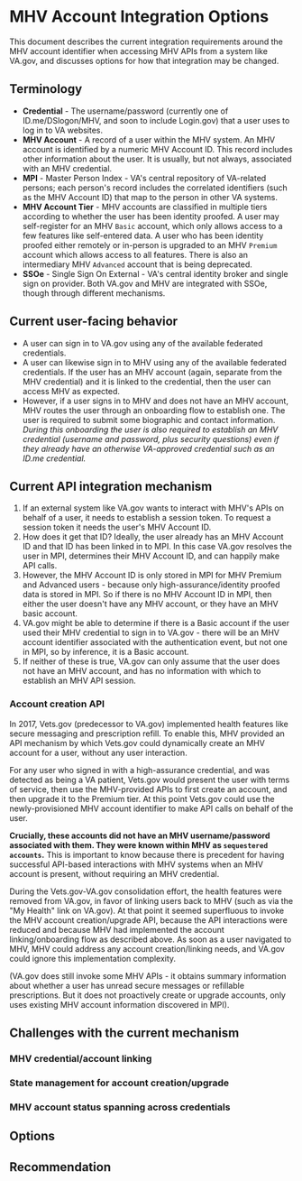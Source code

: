 # MHV Account Integration Options

This document describes the current integration requirements around the MHV account identifier when accessing MHV APIs from a system like VA.gov, and discusses options for how that integration may be changed.

## Terminology
* **Credential** - The username/password (currently one of ID.me/DSlogon/MHV, and soon to include Login.gov) that a user uses to log in to VA websites. 
* **MHV Account** - A record of a user within the MHV system. An MHV account is identified by a numeric MHV Account ID. This record includes other information about the user. It is usually, but not always, associated with an MHV credential. 
* **MPI** - Master Person Index - VA's central repository of VA-related persons; each person's record includes the correlated identifiers (such as the MHV Account ID) that map to the person in other VA systems. 
* **MHV Account Tier** - MHV accounts are classified in multiple tiers according to whether the user has been identity proofed. A user may self-register for an MHV `Basic` account, which only allows access to a few features like self-entered data. A user who has been identity proofed either remotely or in-person is upgraded to an MHV `Premium` account which allows access to all features. There is also an intermediary MHV `Advanced` account that is being deprecated. 
* **SSOe** - Single Sign On External - VA's central identity broker and single sign on provider. Both VA.gov and MHV are integrated with SSOe, though through different mechanisms. 

## Current user-facing behavior
* A user can sign in to VA.gov using any of the available federated credentials.
* A user can likewise sign in to MHV using any of the available federated credentials. If the user has an MHV account (again, separate from the MHV credential) and it is linked to the credential, then the user can access MHV as expected.
* However, if a user signs in to MHV and does not have an MHV account, MHV routes the user through an onboarding flow to establish one. The user is required to submit some biographic and contact information. _During this onboarding the user is also required to establish an MHV credential (username and password, plus security questions) even if they already have an otherwise VA-approved credential such as an ID.me credential._ 

## Current API integration mechanism
1. If an external system like VA.gov wants to interact with MHV's APIs on behalf of a user, it needs to establish a session token. To request a session token it needs the user's MHV Account ID. 
2. How does it get that ID? Ideally, the user already has an MHV Account ID and that ID has been linked in to MPI. In this case VA.gov resolves the user in MPI, determines their MHV Account ID, and can happily make API calls. 
3. However, the MHV Account ID is only stored in MPI for MHV Premium and Advanced users - because only high-assurance/identity proofed data is stored in MPI. So if there is no MHV Account ID in MPI, then either the user doesn't have any MHV account, or they have an MHV basic account.
4. VA.gov might be able to determine if there is a Basic account if the user used their MHV credential to sign in to VA.gov - there will be an MHV account identifier associated with the authentication event, but not one in MPI, so by inference, it is a Basic account.
5. If neither of these is true, VA.gov can only assume that the user does not have an MHV account, and has no information with which to establish an MHV API session.

### Account creation API
In 2017, Vets.gov (predecessor to VA.gov) implemented health features like secure messaging and prescription refill. To enable this, MHV provided an API mechanism by which Vets.gov could dynamically create an MHV account for a user, without any user interaction. 

For any user who signed in with a high-assurance credential, and was detected as being a VA patient, Vets.gov would present the user with terms of service, then use the MHV-provided APIs to first create an account, and then upgrade it to the Premium tier. At this point Vets.gov could use the newly-provisioned MHV account identifier to make API calls on behalf of the user. 

**Crucially, these accounts did not have an MHV username/password associated with them. They were known within MHV as `sequestered accounts`.** This is important to know because there is precedent for having successful API-based interactions with MHV systems when an MHV account is present, without requiring an MHV credential.  

During the Vets.gov-VA.gov consolidation effort, the health features were removed from VA.gov, in favor of linking users back to MHV (such as via the "My Health" link on VA.gov). At that point it seemed superfluous to invoke the MHV account creation/upgrade API, because the API interactions were reduced and because MHV had implemented the account linking/onboarding flow as described above. As soon as a user navigated to MHV, MHV could address any account creation/linking needs, and VA.gov could ignore this implementation complexity. 

(VA.gov does still invoke some MHV APIs - it obtains summary information about whether a user has unread secure messages or refillable prescriptions. But it does not proactively create or upgrade accounts, only uses existing MHV account information discovered in MPI). 

## Challenges with the current mechanism
### MHV credential/account linking

### State management for account creation/upgrade

### MHV account status spanning across credentials

## Options

## Recommendation
